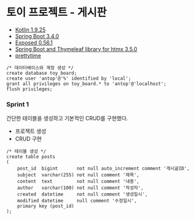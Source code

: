 # 토이 프로젝트 - 게시판

* [Kotlin 1.9.25](https://kotlinlang.org/docs/home.html)
* [Spring Boot 3.4.0](https://docs.spring.io/spring-boot/index.html)
* [Exposed 0.56.1](https://jetbrains.github.io/Exposed/home.html)
* [Spring Boot and Thymeleaf library for htmx 3.5.0](https://github.com/wimdeblauwe/htmx-spring-boot)
* [prettytime](https://www.ocpsoft.org/prettytime/)

```mariadb
/* 데이터베이스와 계정 생성 */
create database toy_board;
create user 'antop'@'%' identified by 'local';
grant all privileges on toy_board.* to 'antop'@'localhost';
flush privileges;
```

### Sprint 1

간단한 테이블을 생성하고 기본적인 CRUD를 구현했다.

* 프로젝트 생성
* CRUD 구현

```mariadb
/* 테이블 생성 */
create table posts
(
    post_id  bigint       not null auto_increment comment '게시글ID',
    subject  varchar(255) not null comment '제목',
    content  text         not null comment '내용',
    author   varchar(100) not null comment '작성자',
    created  datetime     not null comment '생성일시',
    modified datetime     null comment '수정일시',
    primary key (post_id)
);
```
